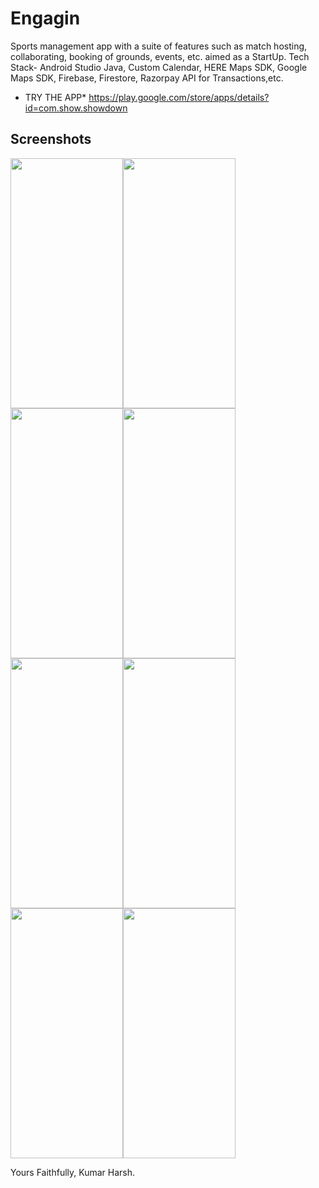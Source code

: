 # Engagin
Sports management app with a suite of features such as match hosting, collaborating, booking of grounds, events, etc. aimed as a StartUp. Tech Stack- Android Studio Java, Custom Calendar, HERE Maps SDK, Google Maps SDK, Firebase, Firestore, Razorpay API for Transactions,etc.

* TRY THE APP*
https://play.google.com/store/apps/details?id=com.show.showdown

## Screenshots

<img src="https://user-images.githubusercontent.com/76583677/163007403-bb1f3f39-7a76-45bc-bae4-fa729f94afaa.jpg" width="180" height="400"><img src="https://user-images.githubusercontent.com/76583677/163007412-f54f9d7f-1e5a-46e1-a0a9-a1b9df62efd7.jpg" width="180" height="400"><img src="https://user-images.githubusercontent.com/76583677/163007416-769a55f3-254a-44ad-8eb3-27870ea85d9d.jpg" width="180" height="400"><img src="https://user-images.githubusercontent.com/76583677/163007418-7379a855-340d-403c-9757-579ceee1a3a2.jpg" width="180" height="400"><img src="https://user-images.githubusercontent.com/76583677/163007421-aa70119f-7995-40a7-9da3-57b3c4fc8da1.jpg" width="180" height="400"><img src="https://user-images.githubusercontent.com/76583677/163007515-653513bf-f245-465d-a75d-78ed702bc686.jpeg" width="180" height="400"><img src="https://user-images.githubusercontent.com/76583677/163007523-8852f939-1557-4a9f-bbdb-6760ad54da51.jpeg" width="180" height="400"><img src="https://user-images.githubusercontent.com/76583677/163007530-588b1468-bd65-48a7-abc7-022623d7c4f8.jpeg" width="180" height="400">


Yours Faithfully,
Kumar Harsh.



